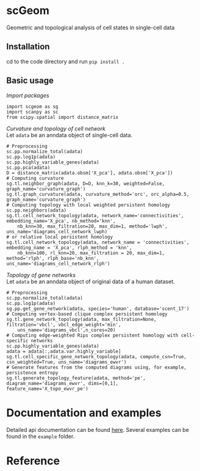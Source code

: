 # scGeom
Geometric and topological analysis of cell states in single-cell data

## Installation
cd to the code directory and run `pip install .`

## Basic usage

_Import packages_
```
import scgeom as sg
import scanpy as sc
from scipy.spatial import distance_matrix
```
_Curvature and topology of cell network_ \
Let `adata` be an anndata object of single-cell data.
```
# Preprocessing
sc.pp.normalize_total(adata)
sc.pp.log1p(adata)
sc.pp.highly_variable_genes(adata)
sc.pp.pca(adata)
D = distance_matrix(adata.obsm['X_pca'], adata.obsm['X_pca'])
# Computing curvature
sg.tl.neighbor_graph(adata, D=D, knn_k=30, weighted=False, graph_name='curvature_graph')
sg.tl.graph_curvature(adata, curvature_method='orc', orc_alpha=0.5, graph_name='curvature_graph')
# Computing topology with local weighted persistent homology
sc.pp.neighbors(adata)
sg.tl.cell_network_topology(adata, network_name='connectivities', embedding_name='X_pca', nb_method='knn',
    nb_knn=30, max_filtration=20, max_dim=1, method='lwph', uns_name='diagrams_cell_network_lwph)
# or relative local persistent homology
sg.tl.cell_network_topology(adata, network_name = 'connectivities', embedding_name = 'X_pca', rlph_method = 'knn',
    nb_knn=100, rl_knn=20, max_filtration = 20, max_dim=1, method='rlph', rlph_base='nb_knn', uns_name='diagrams_cell_network_rlph')
```

_Topology of gene networks_ \
Let `adata` be an anndata object of original data of a human dataset.
```
# Preprocessing
sc.pp.normalize_total(adata)
sc.pp.log1p(adata)
sg.pp.get_gene_network(adata, species='human', database='scent_17')
# Computing vertex-based clique complex persistent homology
sg.tl.gene_network_topology(adata, max_filtration=None, filtration='vbcl', vbcl_edge_weight='min', 
    uns_name='diagrams_vbcl',n_cores=20)
# Computing edge-weighted Rips complex persistent homology with cell-specific networks
sc.pp.highly_variable_genes(adata)
adata = adata[:,adata.var.highly_variable]
sg.tl.cell_specific_gene_network_topology(adata, compute_csn=True, csn_weighted=True, uns_name='diagrams_ewvr')
# Generate features from the computed diagrams using, for example, persistence entropy
sg.tl.generate_topology_feature(adata, method='pe', diagram_name='diagrams_ewvr', dims=[0,1], feature_name='X_topo_ewvr_pe')
```

# Documentation and examples
Detailed api documentation can be found [here](docs/_build/markdown/api/index.md).
Several examples can be found in the `example` folder.

# Reference


